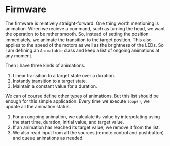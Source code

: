 # Firmware

The firmware is relatively straight-forward. One thing worth mentioning is animation. When we recieve a command, such as turning the head, we want the operation to be rather smooth. So, instead of setting the position immediately, we animate the transition to the target position. This also applies to the speed of the motors as well as the brightness of the LEDs. So I am defining an `Animatable` class and keep a list of ongoing animations at any moment.

Then I have three kinds of animations.
1. Linear transition to a target state over a duration.
1. Instantly transition to a target state.
1. Maintain a constant value for a duration.

We can of course define other types of animations. But this list should be enough for this simple application. Every time we execute `loop()`, we update all the animation status.

1. For an ongoing animation, we calculate its value by interpolating using the start time, duration, initial value, and target value.
1. If an animation has reached its target value, we remove it from the list.
1. We also read input from all the sources (remote control and pushbutton) and queue animations as needed.